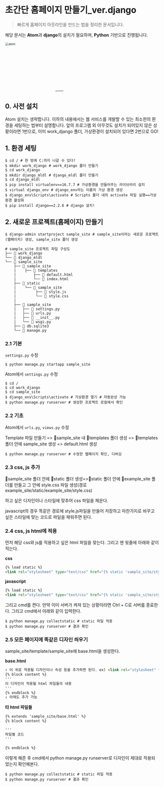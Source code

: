 # 초간단 홈페이지 만들기_ver.django

> 빠르게 홈페이지 아웃라인을 만드는 법을 정리한 문서입니다. 

해당 문서는 **Atom**과 **django**의 설치가 필요하며, **Python** 기반으로 진행됩니다. 

<img width="240" alt="atom" src="https://user-images.githubusercontent.com/58945760/98442653-2ca0d880-2149-11eb-9db0-e429a6750dfd.png" style="zoom: 67%;" >

<img src="https://user-images.githubusercontent.com/58945760/98442657-39253100-2149-11eb-81d4-77ab2bb254d6.png" alt="unnamed" style="zoom:33%;" />

## 0. 사전 설치

Atom 설치는 생략합니다. 이하의 내용에서는 웹 서비스를 개발할 수 있는 최소한의 환경을 세팅하는 법부터 설명합니다. 앞의 프로그램 외 아무것도 설치가 되어있지 않은 상황이라면 1번으로, 이미 work_django 폴더, 가상환경이 설치되어 있다면 2번으로 GO!

## 1. 환경 세팅

```shell
$ cd / # 한 방에 C:까지 나갈 수 있다!
$ mkdir work_django # work_django 폴더 만들기
$ cd work_django 
$ mkdir django_mldl # django_mldl 폴더 만들기
$ cd django_mldl
$ pip install virtualenv==16.7.7 # 가상환경을 만들어주는 라이브러리 설치
$ virtual django_env # django_env라는 이름의 가상 환경 생성
$ django_env\Scripts\activate # Scripts 폴더 내의 activate 파일 실행==가상환경 활성화
$ pip install django==2.2.6 # django 설치!
```

## 2. 새로운 프로젝트(홈페이지) 만들기

```shell
$ django-admin startproject sample_site # sample_site이라는 새로운 프로젝트(웹페이지) 생성, sample_site 폴더 생성
```



```
# sample_site 프로젝트 파일 구성도
├── 📂 work_django
└── 📂 django_mldl
└── 📂 sample_site
    ├── 📂 sample_site
    |    ├── 📂 templates
    |        ├── 📄 default.html
    |        └── 📄 index.html
    ├── 📂 static
    |    └── 📂 sample_site
    |         ├── 📄 style.js
    |         └── 📄 style.css
    |        
    ├── 📂 sample_site
    |   ├── 📄 settings.py
    |   ├── 📄 urls.py
    |   ├── 📄 __init__.py
    |   └── 📄 wsgi.py
    ├── 📄 db.sqlite3
    └── 📄 manage.py
```

### 2.1 기본 

`settings.py` 수정

```shell
$ python manage.py startapp sample_site
```

Atom에서 `settings.py` 수정

```shell
$ cd /
$ cd work_django
$ cd sample_site
$ django_env\Scripts\activate # 가상환경 열기 # 자동완성 가능
$ python manage.py runserver # 생성한 프로젝트 로컬에서 확인
```

### 2.2 기초

Atom에서 `urls.py`, `views.py` 수정

Template 파일 만들기 => 📂sample_site 내 📂templates 폴더 생성 => 📂templates 폴더 안에 sample_site 생성 => default.html 생성

```shell 
$ python manage.py runserver # 수정한 웹페이지 확인, 디버깅
```

### 2.3 css, js 추가

📂sample_site 폴더 안에 📂static 폴더 생성=>📂static 폴더 안에 📂example_site 폴더를 만들고 그 안에 style.css 파일 생성(경로 example_site/static/example_site/style.css)

하고 싶은 디자인이나 스타일에 맞추어 css 파일을 채운다. 

javascript의 경우 똑같은 경로에 style.js파일을 만들어 저장하고 마찬가지로 바꾸고 싶은 스타일에 맞는 코드로 파일을 채워주면 된다.

### 2.4 css, js html에 적용

먼저 해당 css와 js를 적용하고 싶은 html 파일을 찾는다. 그리고 맨 윗줄에 아래와 같이 적는다. 

**css**

```html
{% load static %}
<link rel="stylesheet" type="text/css" href="{% static 'sample_site/style.css' %}" />
```

**javascript**

```html
{% load static %}
<link rel="stylesheet" type="text/css" href="{% static 'sample_site/style.js' %}" />
```

그리고 cmd를 켠다. 만약 이미 서버가 켜져 있는 상황이라면 Ctrl + C로 서버를 종료한다. 그리고 cmd에서 아래와 같이 입력한다. 

```shell
$ python manage.py collectstatic # static 파일 적용
$ python manage.py runserver # 결과 확인
```

### 2.5 모든 페이지에 똑같은 디자인 씌우기

sample_site/template/sample_site에 base.html을 생성한다. 

**base.html**

```html
↑ 이 위로 적용될 디자인이나 속성 등을 추가하면 된다. ex) <link rel="stylesheet" type="text/css" href="{% static 'sample_site/style.css' %}" />
{% block content %}
'''
이 디자인이 적용될 html 파일들의 내용
'''
{% endblock %}
↓ 아래도 추가 가능
```

**타 html 파일들**

```html
{% extends 'sample_site/base.html' %}
{% block content %}

'''
파일별 코드
'''

{% endblock %}
```

이렇게 해준 후 cmd에서 python manage.py runserver로 디자인이 제대로 적용되었는지 확인해본다.

```shell
$ python manage.py collectstatic # static 파일 적용
$ python manage.py runserver # 결과 확인
```



